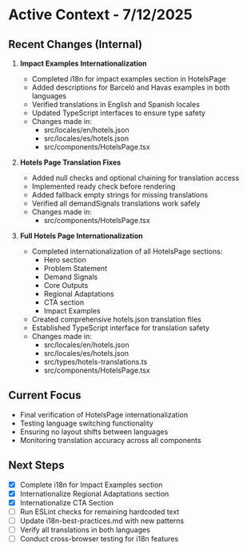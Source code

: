 # Active Context - 7/12/2025

## Recent Changes (Internal)
1. **Impact Examples Internationalization**
   - Completed i18n for impact examples section in HotelsPage
   - Added descriptions for Barceló and Havas examples in both languages
   - Verified translations in English and Spanish locales
   - Updated TypeScript interfaces to ensure type safety
   - Changes made in:
     * src/locales/en/hotels.json
     * src/locales/es/hotels.json
     * src/components/HotelsPage.tsx

2. **Hotels Page Translation Fixes**
   - Added null checks and optional chaining for translation access
   - Implemented ready check before rendering
   - Added fallback empty strings for missing translations
   - Verified all demandSignals translations work safely
   - Changes made in:
     * src/components/HotelsPage.tsx

3. **Full Hotels Page Internationalization**
   - Completed internationalization of all HotelsPage sections:
     - Hero section
     - Problem Statement
     - Demand Signals
     - Core Outputs
     - Regional Adaptations
     - CTA section
     - Impact Examples
   - Created comprehensive hotels.json translation files
   - Established TypeScript interface for translation safety
   - Changes made in:
     * src/locales/en/hotels.json
     * src/locales/es/hotels.json
     * src/types/hotels-translations.ts
     * src/components/HotelsPage.tsx

## Current Focus
- Final verification of HotelsPage internationalization
- Testing language switching functionality
- Ensuring no layout shifts between languages
- Monitoring translation accuracy across all components

## Next Steps
- [x] Complete i18n for Impact Examples section
- [x] Internationalize Regional Adaptations section
- [x] Internationalize CTA Section
- [ ] Run ESLint checks for remaining hardcoded text
- [ ] Update i18n-best-practices.md with new patterns
- [ ] Verify all translations in both languages
- [ ] Conduct cross-browser testing for i18n features
